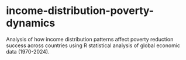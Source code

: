 # income-distribution-poverty-dynamics
Analysis of how income distribution patterns affect poverty reduction success across countries using R statistical analysis of global economic data (1970-2024).
